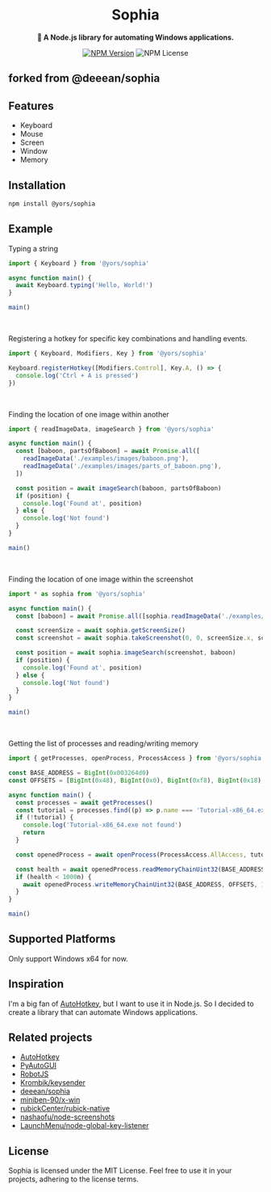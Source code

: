 <div align="center">
  <h1>Sophia</h1>
  <p>
    <strong>🤖 A Node.js library for automating Windows applications.</strong>
  </p>
  
  [![NPM Version](https://img.shields.io/npm/v/@yors/sophia)](https://www.npmjs.com/package/@yors/sophia)
  ![NPM License](https://img.shields.io/npm/l/@yors/sophia)
</div>

## forked from @deeean/sophia

## Features

- Keyboard
- Mouse
- Screen
- Window
- Memory

## Installation

```bash
npm install @yors/sophia
```

## Example

Typing a string

```typescript
import { Keyboard } from '@yors/sophia'

async function main() {
  await Keyboard.typing('Hello, World!')
}

main()
```

<br />

Registering a hotkey for specific key combinations and handling events.

```typescript
import { Keyboard, Modifiers, Key } from '@yors/sophia'

Keyboard.registerHotkey([Modifiers.Control], Key.A, () => {
  console.log('Ctrl + A is pressed')
})
```

<br />

Finding the location of one image within another

```typescript
import { readImageData, imageSearch } from '@yors/sophia'

async function main() {
  const [baboon, partsOfBaboon] = await Promise.all([
    readImageData('./examples/images/baboon.png'),
    readImageData('./examples/images/parts_of_baboon.png'),
  ])

  const position = await imageSearch(baboon, partsOfBaboon)
  if (position) {
    console.log('Found at', position)
  } else {
    console.log('Not found')
  }
}

main()
```

<br />

Finding the location of one image within the screenshot

```typescript
import * as sophia from '@yors/sophia'

async function main() {
  const [baboon] = await Promise.all([sophia.readImageData('./examples/images/baboon.png')])

  const screenSize = await sophia.getScreenSize()
  const screenshot = await sophia.takeScreenshot(0, 0, screenSize.x, screenSize.y)

  const position = await sophia.imageSearch(screenshot, baboon)
  if (position) {
    console.log('Found at', position)
  } else {
    console.log('Not found')
  }
}

main()
```

<br />

Getting the list of processes and reading/writing memory

```typescript
import { getProcesses, openProcess, ProcessAccess } from '@yors/sophia'

const BASE_ADDRESS = BigInt(0x003264d0)
const OFFSETS = [BigInt(0x48), BigInt(0x0), BigInt(0xf8), BigInt(0x18), BigInt(0x408), BigInt(0x50), BigInt(0x7f8)]

async function main() {
  const processes = await getProcesses()
  const tutorial = processes.find((p) => p.name === 'Tutorial-x86_64.exe')
  if (!tutorial) {
    console.log('Tutorial-x86_64.exe not found')
    return
  }

  const openedProcess = await openProcess(ProcessAccess.AllAccess, tutorial.pid)

  const health = await openedProcess.readMemoryChainUint32(BASE_ADDRESS, OFFSETS)
  if (health < 1000n) {
    await openedProcess.writeMemoryChainUint32(BASE_ADDRESS, OFFSETS, 1000n)
  }
}

main()
```

## Supported Platforms

Only support Windows x64 for now.

## Inspiration

I'm a big fan of [AutoHotkey](https://www.autohotkey.com/), but I want to use it in Node.js. So I decided to create a library that can automate Windows applications.

## Related projects

- [AutoHotkey](https://github.com/AutoHotkey/AutoHotkey)
- [PyAutoGUI](https://github.com/asweigart/pyautogui)
- [RobotJS](https://github.com/octalmage/robotjs)
- [Krombik/keysender](https://github.com/Krombik/keysender)
- [deeean/sophia](https://github.com/deeean/sophia)
- [miniben-90/x-win](https://github.com/miniben-90/x-win)
- [rubickCenter/rubick-native](https://github.com/rubickCenter/rubick-native)
- [nashaofu/node-screenshots](https://github.com/nashaofu/node-screenshots)
- [LaunchMenu/node-global-key-listener](https://github.com/LaunchMenu/node-global-key-listener)

## License

Sophia is licensed under the MIT License. Feel free to use it in your projects, adhering to the license terms.
